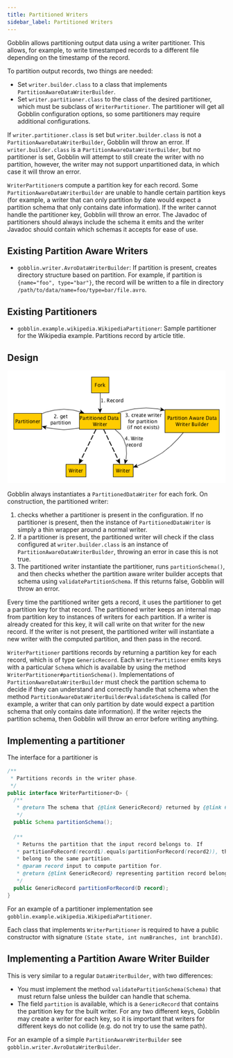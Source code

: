 ```yaml
---
title: Partitioned Writers
sidebar_label: Partitioned Writers
---
```


Gobblin allows partitioning output data using a writer partitioner. This allows, for example, to write timestamped records to a different file depending on the timestamp of the record.

To partition output records, two things are needed:

* Set `writer.builder.class` to a class that implements `PartitionAwareDataWriterBuilder`.
* Set `writer.partitioner.class` to the class of the desired partitioner, which must be subclass of `WriterPartitioner`. The partitioner will get all Gobblin configuration options, so some partitioners may require additional configurations.

If `writer.partitioner.class` is set but `writer.builder.class` is not a `PartitionAwareDataWriterBuilder`, Gobblin will throw an error. If `writer.builder.class` is a `PartitionAwareDataWriterBuilder`, but no partitioner is set, Gobblin will attempt to still create the writer with no partition, however, the writer may not support unpartitioned data, in which case it will throw an error.

`WriterPartitioner`s compute a partition key for each record. Some `PartitionAwareDataWriterBuilder` are unable to handle certain partition keys (for example, a writer that can only partition by date would expect a partition schema that only contains date information). If the writer cannot handle the partitioner key, Gobblin will throw an error. The Javadoc of partitioners should always include the schema it emits and the writer Javadoc should contain which schemas it accepts for ease of use.

Existing Partition Aware Writers
--------------------------------
* `gobblin.writer.AvroDataWriterBuilder`: If partition is present, creates directory structure based on partition. For example, if partition is `{name="foo", type="bar"}`, the record will be written to a file in directory `/path/to/data/name=foo/type=bar/file.avro`.  

Existing Partitioners
---------------------
* `gobblin.example.wikipedia.WikipediaPartitioner`: Sample partitioner for the Wikipedia example. Partitions record by article title.

Design
------
![Partitioned Writer Logic](../../static/img/Gobblin-Partitioned-Writer.png)

Gobblin always instantiates a `PartitionedDataWriter` for each fork. On construction, the partitioned writer:

 1. checks whether a partitioner is present in the configuration. If no partitioner is present, then the instance of `PartitionedDataWriter` is simply a thin wrapper around a normal writer. 
 2. If a partitioner is present, the partitioned writer will check if the class configured at `writer.builder.class` is an instance of `PartitionAwareDataWriterBuilder`, throwing an error in case this is not true.  
 3. The partitioned writer instantiate the partitioner, runs `partitionSchema()`, and then checks whether the partition aware writer builder accepts that schema using `validatePartitionSchema`. If this returns false, Gobblin will throw an error.

Every time the partitioned writer gets a record, it uses the partitioner to get a partition key for that record. The partitioned writer keeps an internal map from partition key to instances of writers for each partition. If a writer is already created for this key, it will call write on that writer for the new record. If the writer is not present, the partitioned writer will instantiate a new writer with the computed partition, and then pass in the record.

`WriterPartitioner` partitions records by returning a partition key for each record, which is of type `GenericRecord`. Each `WriterPartitioner` emits keys with a particular `Schema` which is available by using the method `WriterPartitioner#partitionSchema()`. Implementations of `PartitionAwareDataWriterBuilder` must check the partition schema to decide if they can understand and correctly handle that schema when the method `PartitionAwareDataWriterBuilder#validateSchema` is called (for example, a writer that can only partition by date would expect a partition schema that only contains date information). If the writer rejects the partition schema, then Gobblin will throw an error before writing anything.

Implementing a partitioner
--------------------------

The interface for a partitioner is

```java
/**
 * Partitions records in the writer phase.
 */
public interface WriterPartitioner<D> {
  /**
   * @return The schema that {@link GenericRecord} returned by {@link #partitionForRecord} will have.
   */
  public Schema partitionSchema();

  /**
   * Returns the partition that the input record belongs to. If
   * partitionFoRecord(record1).equals(partitionForRecord(record2)), then record1 and record2
   * belong to the same partition.
   * @param record input to compute partition for.
   * @return {@link GenericRecord} representing partition record belongs to.
   */
  public GenericRecord partitionForRecord(D record);
}
```

For an example of a partitioner implementation see `gobblin.example.wikipedia.WikipediaPartitioner`.

Each class that implements `WriterPartitioner` is required to have a public constructor with signature `(State state, int numBranches, int branchId)`.

Implementing a Partition Aware Writer Builder
---------------------------------------------

This is very similar to a regular `DataWriterBuilder`, with two differences:

* You must implement the method `validatePartitionSchema(Schema)` that must return false unless the builder can handle that schema.
* The field `partition` is available, which is a `GenericRecord` that contains the partition key for the built writer. For any two different keys, Gobblin may create a writer for each key, so it is important that writers for different keys do not collide (e.g. do not try to use the same path).

For an example of a simple `PartitionAwareWriterBuilder` see `gobblin.writer.AvroDataWriterBuilder`.

